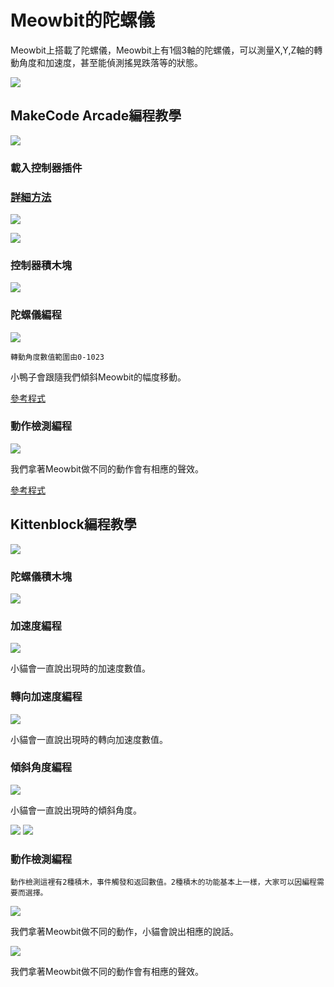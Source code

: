# Meowbit的陀螺儀

Meowbit上搭載了陀螺儀，Meowbit上有1個3軸的陀螺儀，可以測量X,Y,Z軸的轉動角度和加速度，甚至能偵測搖晃跌落等的狀態。

![](./images/accel6.png)

## MakeCode Arcade編程教學

![](./images/acbanner.png)

### 載入控制器插件

### [詳細方法](../Makecode/powerBrickMC)

![](./images/sd5.png)

![](./images/light1.png)

### 控制器積木塊

![](./images/light2.png)

### 陀螺儀編程

![](./images/accel1.png)

    轉動角度數值範圍由0-1023

小鴨子會跟隨我們傾斜Meowbit的幅度移動。

[參考程式](https://makecode.com/_5UrbHAFAFD2K)

### 動作檢測編程

![](./images/accel2.png)

我們拿著Meowbit做不同的動作會有相應的聲效。

[參考程式](https://makecode.com/_Pc0AufXvC6DD)

##  Kittenblock編程教學

![](../functional_module/PWmodules/images/kbbanner.png)

### 陀螺儀積木塊

![](./images/kb18.png)

### 加速度編程

![](./images/accel3.png)

小貓會一直說出現時的加速度數值。

### 轉向加速度編程

![](./images/accel4.png)

小貓會一直說出現時的轉向加速度數值。

### 傾斜角度編程

![](./images/accel5.png)

小貓會一直說出現時的傾斜角度。

![](./images/accel7.png)
![](./images/accel8.png)

### 動作檢測編程

    動作檢測這裡有2種積木，事件觸發和返回數值。2種積木的功能基本上一樣，大家可以因編程需要而選擇。


![](./images/accel9.png)

我們拿著Meowbit做不同的動作，小貓會說出相應的說話。

![](./images/accel10.png)

我們拿著Meowbit做不同的動作會有相應的聲效。


